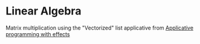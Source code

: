 # Linear Algebra
Matrix multiplication using the "Vectorized" list applicative from [Applicative programming with effects](https://www.staff.city.ac.uk/~ross/papers/Applicative.pdf)